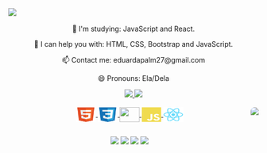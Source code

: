 
<img src="https://cdn.discordapp.com/attachments/895985356988624946/895996585320783912/github.png">

<div align="center">
<p>🌱 I'm studying: JavaScript and React.</p> 
<p>💬 I can help you with: HTML, CSS, Bootstrap and JavaScript.</p>
<p>📫 Contact me: eduardapalm27@gmail.com</p>
<p>😄 Pronouns: Ela/Dela</p>
</div>


<div align="center">
  <a href="https://www.instagram.com/eduarda.coding/">
  <img height="180em" src="https://github-readme-stats.vercel.app/api?username=eduardapalm&show_icons=true&theme=outrun&include_all_commits=true&count_private=true"/>
  <img height="180em" src="https://github-readme-stats.vercel.app/api/top-langs/?username=eduardapalm&layout=compact&langs_count=7&theme=outrun"/>
</div>
  
<div style="display: inline_block" align="center"><br>
 
   <img align="center" alt="Rafa-HTML" height="30" width="40" src="https://raw.githubusercontent.com/devicons/devicon/master/icons/html5/html5-original.svg">
  <img align="center" alt="Rafa-CSS" height="30" width="40" src="https://raw.githubusercontent.com/devicons/devicon/master/icons/css3/css3-original.svg">
<img align="center" src="https://cdn.jsdelivr.net/gh/devicons/devicon/icons/bootstrap/bootstrap-plain.svg" height="30" width="40"/>
    
 <img align="center" alt="Rafa-Js" height="30" width="40" src="https://raw.githubusercontent.com/devicons/devicon/master/icons/javascript/javascript-plain.svg">
  <img align="center" alt="Rafa-React" height="30" width="40" src="https://raw.githubusercontent.com/devicons/devicon/master/icons/react/react-original.svg">
  
  <img align="right" height="150" style="border-radius:50px;" src="https://cdn.discordapp.com/attachments/895985356988624946/895987415129395210/Webp.net-gifmaker.gif">
  
##
  
  <div align="center">
  <a href="https://www.linkedin.com/in/meduardapalm/" target="_blank"><img src="https://img.shields.io/badge/-LinkedIn-%230077B5?style=for-the-badge&logo=linkedin&logoColor=white" target="_blank"></a> 
  <a href="https://www.instagram.com/eduarda.coding/" target="_blank"><img src="https://img.shields.io/badge/-Instagram-%23E4405F?style=for-the-badge&logo=instagram&logoColor=white" target="_blank"></a>
  <a href = "mailto:eduardapalm27@gmail.com"><img src="https://img.shields.io/badge/Gmail-D14836?style=for-the-badge&logo=gmail&logoColor=white" target="_blank"></a>
  <a href="https://t.me/eduardapalm"><img src="https://img.shields.io/badge/Telegram-2CA5E0?style=for-the-badge&logo=telegram&logoColor=white" target="_blank"></a>
</div>

